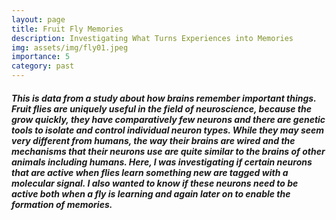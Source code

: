 ```yaml
---
layout: page
title: Fruit Fly Memories
description: Investigating What Turns Experiences into Memories
img: assets/img/fly01.jpeg
importance: 5
category: past
---
```


<div class="row">
    <div class="col-12 mt-3 mt-md-0">
        <h5 class="larger-font paragraph">This is data from a study about how brains remember important things. Fruit flies are uniquely useful in the field of neuroscience, because the grow quickly, they have comparatively few neurons and there are genetic tools to isolate and control individual neuron types. While they may seem very different from humans, the way their brains are wired and the mechanisms that their neurons use are quite similar to the brains of other animals including humans. Here, I was investigating if certain neurons that are active when flies learn something new are tagged with a molecular signal. I also wanted to know if these neurons need to be active both when a fly is learning and again later on to enable the formation of memories.</h5>
    </div>
</div>


